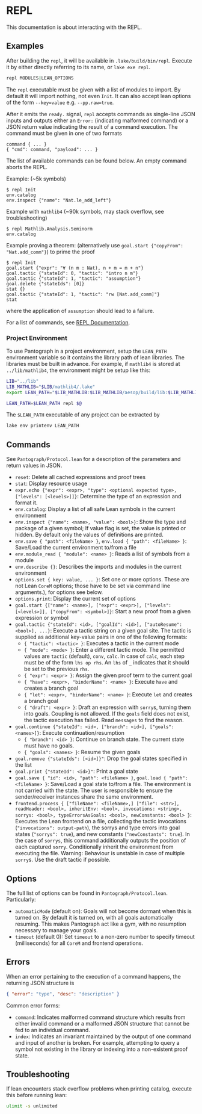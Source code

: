 # REPL

This documentation is about interacting with the REPL.

## Examples

After building the `repl`, it will be available in `.lake/build/bin/repl`.
Execute it by either directly referring to its name, or `lake exe repl`.

``` sh
repl MODULES|LEAN_OPTIONS
```

The `repl` executable must be given with a list of modules to import. By default
it will import nothing, not even `Init`. It can also accept lean options of the
form `--key=value` e.g. `--pp.raw=true`.

After it emits the `ready.` signal, `repl` accepts commands as single-line JSON
inputs and outputs either an `Error:` (indicating malformed command) or a JSON
return value indicating the result of a command execution. The command must be
given in one of two formats

```
command { ... }
{ "cmd": command, "payload": ... }
```

The list of available commands can be found below. An empty command aborts the
REPL.

Example: (~5k symbols)
```
$ repl Init
env.catalog
env.inspect {"name": "Nat.le_add_left"}
```

Example with `mathlib4` (~90k symbols, may stack overflow, see troubleshooting)

```
$ repl Mathlib.Analysis.Seminorm
env.catalog
```

Example proving a theorem: (alternatively use `goal.start {"copyFrom": "Nat.add_comm"}`)
to prime the proof

```
$ repl Init
goal.start {"expr": "∀ (n m : Nat), n + m = m + n"}
goal.tactic {"stateId": 0, "tactic": "intro n m"}
goal.tactic {"stateId": 1, "tactic": "assumption"}
goal.delete {"stateIds": [0]}
stat {}
goal.tactic {"stateId": 1, "tactic": "rw [Nat.add_comm]"}
stat
```
where the application of `assumption` should lead to a failure.

For a list of commands, see [REPL Documentation](doc/repl.md).

### Project Environment

To use Pantograph in a project environment, setup the `LEAN_PATH` environment
variable so it contains the library path of lean libraries. The libraries must
be built in advance. For example, if `mathlib4` is stored at `../lib/mathlib4`,
the environment might be setup like this:

``` sh
LIB="../lib"
LIB_MATHLIB="$LIB/mathlib4/.lake"
export LEAN_PATH="$LIB_MATHLIB:$LIB_MATHLIB/aesop/build/lib:$LIB_MATHLIB/Qq/build/lib:$LIB_MATHLIB/std/build/lib"

LEAN_PATH=$LEAN_PATH repl $@
```
The `$LEAN_PATH` executable of any project can be extracted by
``` sh
lake env printenv LEAN_PATH
```

## Commands

See `Pantograph/Protocol.lean` for a description of the parameters and return values in JSON.
* `reset`: Delete all cached expressions and proof trees
* `stat`: Display resource usage
* `expr.echo {"expr": <expr>, "type": <optional expected type>, ["levels": [<levels>]]}`: Determine the
  type of an expression and format it.
* `env.catalog`: Display a list of all safe Lean symbols in the current environment
* `env.inspect {"name": <name>, "value": <bool>}`: Show the type and package of a
  given symbol; If value flag is set, the value is printed or hidden. By default
  only the values of definitions are printed.
* `env.save { "path": <fileName> }`, `env.load { "path": <fileName> }`: Save/Load the
  current environment to/from a file
* `env.module_read { "module": <name> }`: Reads a list of symbols from a module
* `env.describe {}`: Describes the imports and modules in the current environment
* `options.set { key: value, ... }`: Set one or more options. These are not Lean
  `CoreM` options; those have to be set via command line arguments.), for
  options see below.
* `options.print`: Display the current set of options
* `goal.start {["name": <name>], ["expr": <expr>], ["levels": [<levels>]], ["copyFrom": <symbol>]}`:
  Start a new proof from a given expression or symbol
* `goal.tactic {"stateId": <id>, ["goalId": <id>], ["autoResume": <bool>], ...}`:
  Execute a tactic string on a given goal site. The tactic is supplied as additional
  key-value pairs in one of the following formats:
  - `{ "tactic": <tactic> }`: Executes a tactic in the current mode
  - `{ "mode": <mode> }`: Enter a different tactic mode. The permitted values
    are `tactic` (default), `conv`, `calc`. In case of `calc`, each step must
    be of the form `lhs op rhs`. An `lhs` of `_` indicates that it should be set
    to the previous `rhs`.
  - `{ "expr": <expr> }`: Assign the given proof term to the current goal
  - `{ "have": <expr>, "binderName": <name> }`: Execute `have` and creates a branch goal
  - `{ "let": <expr>, "binderName": <name> }`: Execute `let` and creates a branch goal
  - `{ "draft": <expr> }`: Draft an expression with `sorry`s, turning them into
    goals. Coupling is not allowed.
  If the `goals` field does not exist, the tactic execution has failed. Read
  `messages` to find the reason.
* `goal.continue {"stateId": <id>, ["branch": <id>], ["goals": <names>]}`:
  Execute continuation/resumption
  - `{ "branch": <id> }`: Continue on branch state. The current state must have no goals.
  - `{ "goals": <names> }`: Resume the given goals
* `goal.remove {"stateIds": [<id>]}"`: Drop the goal states specified in the list
* `goal.print {"stateId": <id>}"`: Print a goal state
* `goal.save { "id": <id>, "path": <fileName> }`, `goal.load { "path": <fileName> }`:
  Save/Load a goal state to/from a file. The environment is not carried with the
  state. The user is responsible to ensure the sender/receiver instances share
  the same environment.
* `frontend.process { ["fileName": <fileName>,] ["file": <str>], readHeader: <bool>, inheritEnv: <bool>, invocations:
  <string>, sorrys: <bool>, typeErrorsAsGoals: <bool>, newConstants: <bool> }`:
  Executes the Lean frontend on a file, collecting the tactic invocations
  (`"invocations": output-path`), the sorrys and type errors into goal states
  (`"sorrys": true`), and new constants (`"newConstants": true`). In the case of
  `sorrys`, this command additionally outputs the position of each captured
  `sorry`. Conditionally inherit the environment from executing the file.
  Warning: Behaviour is unstable in case of multiple `sorry`s. Use the draft
  tactic if possible.

## Options

The full list of options can be found in `Pantograph/Protocol.lean`. Particularly:
- `automaticMode` (default on): Goals will not become dormant when this is
  turned on. By default it is turned on, with all goals automatically resuming.
  This makes Pantograph act like a gym, with no resumption necessary to manage
  your goals.
- `timeout` (default 0): Set `timeout` to a non-zero number to specify timeout
  (milliseconds) for all `CoreM` and frontend operations.

## Errors

When an error pertaining to the execution of a command happens, the returning JSON structure is

``` json
{ "error": "type", "desc": "description" }
```
Common error forms:
* `command`: Indicates malformed command structure which results from either
  invalid command or a malformed JSON structure that cannot be fed to an
  individual command.
* `index`: Indicates an invariant maintained by the output of one command and
  input of another is broken. For example, attempting to query a symbol not
  existing in the library or indexing into a non-existent proof state.

## Troubleshooting

If lean encounters stack overflow problems when printing catalog, execute this before running lean:
```sh
ulimit -s unlimited
```
